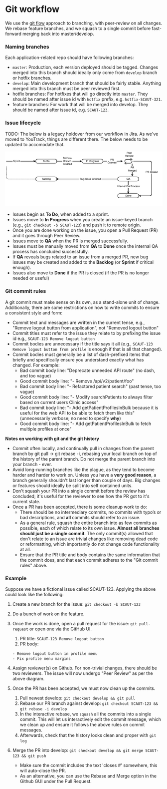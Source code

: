 # Git workflow

We use the [git flow](https://nvie.com/posts/a-successful-git-branching-model/) approach to branching, with peer-review on all changes. We rebase feature branches, and we squash to a single commit before fast-forward merging back into master/develop.

### Naming branches
Each application-related repo should have following branches:

* `master`: Production, each version deployed should be tagged. Changes merged into this branch should ideally only come from `develop` branch or hotfix branches.
* `develop`: Main development branch that should be fairly stable. Anything merged into this branch must be peer reviewed first.
* hotfix branches: For hotfixes that will go directly into `master`. They should be named after issue id with `hotfix` prefix, e.g. `hotfix-SCAUT-321`.
* feature branches: For work that will be merged into develop. They should be named after issue id, e.g. `SCAUT-123`.

### Issue lifecycle

TODO: The below is a legacy holdover from our workflow in Jira. As we've moved to YouTrack, things are different there.
The below needs to be updated to accomodate that.

![Issue lifecycle](issue_lifecycle.png?raw=true)

* Issues begin as **To Do**, when added to a sprint.
* Issues move to **In Progress** when you create an issue-keyed branch (e.g., `git checkout -b SCAUT-123`) and push it to remote origin.
* Once you are done working on the issue, you open a Pull Request (PR) and it goes through Peer Review.
* Issues move to **QA** when the PR is merged successfully.
* Issues must be manually moved from **QA** to **Done** once the internal QA process has concluded successfully.
* If **QA** reveals bugs related to an issue from a merged PR, new bug issues may be created and added to the **Backlog** (or **Sprint** if critical enough).
* Issues also move to **Done** if the PR is closed (if the PR is no longer needed or useful)

### Git commit rules

A git commit must make sense on its own, as a stand-alone unit of change. Additionally, there are some restrictions on how to write commits to ensure a consistent style and form:

* Commit text and messages are written in the current tense, e.g., "Remove logout button from application", not "Removed logout button"
* Commit titles must refer to the issue they relate to by prefixing the issue id e.g., `SCAUT-123 Remove logout button`
* Commit bodies are unnecessary if the title says it all (e.g., `SCAUT-123 Remove logout button from profile` is enough if that is all that changed).
* Commit bodies must generally be a list of dash-prefixed items that briefly and specifically ensure you understand exactly what has changed. For example:
    * Bad commit body line: "Deprecate unneeded API route" (no dash, and too vague)
    * Good commit body line: "- Remove /api/v2/patient/foo"
    * Bad commit body line: "- Refactored patient search" (past tense, too vague)
    * Good commit body line: "- Modify searchPatients to always filter based on current users Clinic access"
    * Bad commit body line: "- Add getPatientProfilesInBulk because it is useful for the web API to be able to fetch them like this" (unnecessarily verbose; no need to specify **why**)
    * Good commit body line: "- Add getPatientProfilesInBulk to fetch multiple profiles at once"

**Notes on working with git and the git history**

* Commit often locally, and continually pull in changes from the parent branch by git pull → git rebase -i, rebasing your local branch on top of the history of the parent branch. Do not merge the parent branch into your branch - ever.
* Avoid long-running branches like the plague, as they tend to become harder and harder to work on. Unless you have a **very good reason**, a branch generally shouldn't last longer than couple of days. Big changes or features should ideally be split into self contained units.
* Don't squash your PR into a single commit before the review has concluded; it's useful for the reviewer to see how the PR got to it's current state.
* Once a PR has been accepted, there is some cleanup work to do:
    * There should be no intermediary commits, no commits with typo’s or bad descriptions, and **all** commits should refer to an issue.
    * As a general rule, squash the entire branch into as few commits as possible, each of which relate to its own issue. **Almost all branches should just be a single commit**. The only commit(s) allowed that don't relate to an issue are trivial changes like removing dead code or reformatting, which importantly do not change code functionality at all.
    * Ensure that the PR title and body contains the same information that the commit does, and that each commit adheres to the "Git commit rules" above.

### Example
Suppose we have a fictional issue called SCAUT-123. Applying the above could look like the following:

1. Create a new branch for the issue: `git checkout -b SCAUT-123`
2. Do a bunch of work on the feature.
3. Once the work is done, open a pull request for the issue: `git pull-request` or open one via the GitHub UI.
    1. PR title: `SCAUT-123 Remove logout button`
    2. PR body:
    
    ```
    - Remove logout button in profile menu
    - Fix profile menu margins
    ```
4. Assign reviewer(s) on Github. For non-trivial changes, there should be two reviewers. The issue will now undergo "Peer Review" as per the above diagram.
5. Once the PR has been accepted, we must now clean up the commits.
    1. Pull newest develop: `git checkout develop && git pull`
    2. Rebase our PR branch against develop: `git checkout SCAUT-123 && git rebase -i develop`
    3. In the interactive rebase, we `squash` all the commits into a single commit. This will let us interactively edit the commit message, which we clean up and ensure it follows the above rules on commit messages.
    4. Afterwards, check that the history looks clean and proper with `git log`
6. Merge the PR into develop: `git checkout develop && git merge SCAUT-123 && git push`
    - Make sure the commit includes the text 'closes #<github PR id>' somewhere, this will auto-close the PR.
    - As an alternative, you can use the Rebase and Merge option in the Github GUI under the Pull Request.
   
